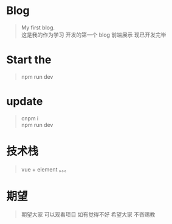 # Blog
> My first blog. <br>
> 这是我的作为学习 开发的第一个 blog 前端展示 现已开发完毕
# Start the
> npm run dev
# update
> cnpm i <br>
> npm run dev
# 技术栈
> vue + element 。。。
# 期望
> 期望大家 可以观看项目 如有觉得不好 希望大家 不吝赐教


